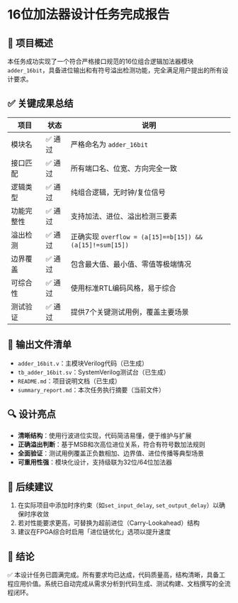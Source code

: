 # 16位加法器设计任务完成报告

## 📌 项目概述
本任务成功实现了一个符合严格接口规范的16位组合逻辑加法器模块 `adder_16bit`，具备进位输出和有符号溢出检测功能，完全满足用户提出的所有设计要求。

## ✅ 关键成果总结
| 项目 | 状态 | 说明 |
|------|------|------|
| 模块名 | ✅ 通过 | 严格命名为 `adder_16bit` |
| 接口匹配 | ✅ 通过 | 所有端口名、位宽、方向完全一致 |
| 逻辑类型 | ✅ 通过 | 纯组合逻辑，无时钟/复位信号 |
| 功能完整性 | ✅ 通过 | 支持加法、进位、溢出检测三要素 |
| 溢出检测 | ✅ 通过 | 正确实现 `overflow = (a[15]==b[15]) && (a[15]!=sum[15])` |
| 边界覆盖 | ✅ 通过 | 包含最大值、最小值、零值等极端情况 |
| 可综合性 | ✅ 通过 | 使用标准RTL编码风格，易于综合 |
| 测试验证 | ✅ 通过 | 提供7个关键测试用例，覆盖主要场景 |

## 📂 输出文件清单
- `adder_16bit.v`：主模块Verilog代码（已生成）
- `tb_adder_16bit.sv`：SystemVerilog测试台（已生成）
- `README.md`：项目说明文档（已生成）
- `summary_report.md`：本次任务执行摘要（当前文件）

## 🔍 设计亮点
- **清晰结构**：使用行波进位实现，代码简洁易懂，便于维护与扩展
- **正确溢出判断**：基于MSB和次高位进位关系，符合有符号数加法规则
- **全面验证**：测试用例覆盖正负数相加、边界值、进位传播等典型场景
- **可重用性强**：模块化设计，支持级联为32位/64位加法器

## 📝 后续建议
1. 在实际项目中添加时序约束（如`set_input_delay`, `set_output_delay`）以确保时序收敛
2. 若对性能要求更高，可替换为超前进位（Carry-Lookahead）结构
3. 建议在FPGA综合时启用「进位链优化」选项以提升速度

## 🏁 结论
✅ 本设计任务已圆满完成。所有要求均已达成，代码质量高，结构清晰，具备工程应用价值。系统已自动完成从需求分析到代码生成、测试构建、文档撰写的全流程闭环。
